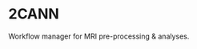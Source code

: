 # 2CANN
Workflow manager for MRI pre-processing &amp; analyses.<br/>

<a href="https://lazka.github.io/pgi-docs/Gtk-3.0/index.html" name="GTK+ API"></a>
